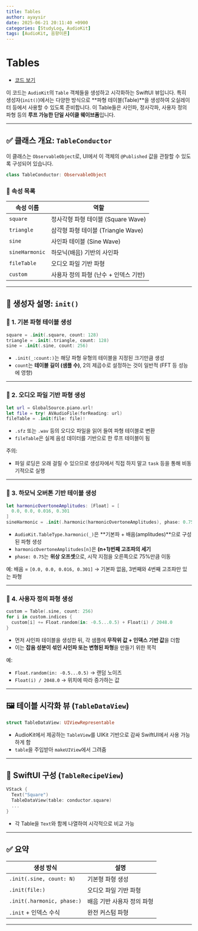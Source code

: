 ```yaml
---
title: Tables
author: ayaysir
date: 2025-06-21 20:11:40 +0900
categories: [StudyLog, AudioKit]
tags: [AudioKit, 음향이론]
---
```


# Tables

- [코드 보기]()

이 코드는 `AudioKit`의 `Table` 객체들을 생성하고 시각화하는 SwiftUI 뷰입니다.
특히 생성자(`init()`)에서는 다양한 방식으로 \*\*파형 테이블(Table)\*\*을 생성하여 오실레이터 등에서 사용할 수 있도록 준비합니다.
이 Table들은 사인파, 정사각파, 사용자 정의 파형 등의 **루프 가능한 단일 사이클 웨이브폼**입니다.

---

## ✅ 클래스 개요: `TableConductor`

이 클래스는 `ObservableObject`로, UI에서 이 객체의 `@Published` 값을 관찰할 수 있도록 구성되어 있습니다.

```swift
class TableConductor: ObservableObject
```

### 📌 속성 목록

| 속성 이름          | 역할                         |
| -------------- | -------------------------- |
| `square`       | 정사각형 파형 테이블 (Square Wave)  |
| `triangle`     | 삼각형 파형 테이블 (Triangle Wave) |
| `sine`         | 사인파 테이블 (Sine Wave)        |
| `sineHarmonic` | 하모닉(배음) 기반의 사인파            |
| `fileTable`    | 오디오 파일 기반 파형               |
| `custom`       | 사용자 정의 파형 (난수 + 인덱스 기반)    |

---

## 🧠 생성자 설명: `init()`

### 🔹 1. 기본 파형 테이블 생성

```swift
square = .init(.square, count: 128)
triangle = .init(.triangle, count: 128)
sine = .init(.sine, count: 256)
```

* `.init(_:count:)`는 해당 파형 유형의 테이블을 지정된 크기만큼 생성
* `count`는 **테이블 길이 (샘플 수)**, 2의 제곱수로 설정하는 것이 일반적 (FFT 등 성능에 영향)

---

### 🔹 2. 오디오 파일 기반 파형 생성

```swift
let url = GlobalSource.piano.url!
let file = try! AVAudioFile(forReading: url)
fileTable = .init(file: file)!
```

* `.sfz` 또는 `.wav` 등의 오디오 파일을 읽어 들여 파형 테이블로 변환
* `fileTable`은 실제 음성 데이터를 기반으로 한 루프 테이블이 됨
  
주의:
* 파일 로딩은 오래 걸릴 수 있으므로 생성자에서 직접 하지 말고 `task` 등을 통해 비동기적으로 실행

---

### 🔹 3. 하모닉 오버톤 기반 테이블 생성

```swift
let harmonicOvertoneAmplitudes: [Float] = [
  0.0, 0.0, 0.016, 0.301
]
sineHarmonic = .init(.harmonic(harmonicOvertoneAmplitudes), phase: 0.75)
```

* `AudioKit.TableType.harmonic(_)`은 \*\*기본파 + 배음(amplitudes)\*\*으로 구성된 파형 생성
* `harmonicOvertoneAmplitudes[n]`은 **(n+1)번째 고조파의 세기**
* `phase: 0.75`는 **위상 오프셋**으로, 시작 지점을 오른쪽으로 75%만큼 이동

예:
배음 = `[0.0, 0.0, 0.016, 0.301]`
→ 기본파 없음, 3번째와 4번째 고조파만 있는 파형

---

### 🔹 4. 사용자 정의 파형 생성

```swift
custom = Table(.sine, count: 256)
for i in custom.indices {
  custom[i] += Float.random(in: -0.5...0.5) + Float(i) / 2048.0
}
```

* 먼저 사인파 테이블을 생성한 뒤, 각 샘플에 **무작위 값 + 인덱스 기반 값**을 더함
* 이는 **잡음 성분이 섞인 사인파 또는 변형된 파형**을 만들기 위한 목적

예:

* `Float.random(in: -0.5...0.5)` → 랜덤 노이즈
* `Float(i) / 2048.0` → 위치에 따라 증가하는 값


---

## 🖼️ 테이블 시각화 뷰 (`TableDataView`)

```swift
struct TableDataView: UIViewRepresentable
```

* AudioKit에서 제공하는 `TableView`를 UIKit 기반으로 감싸 SwiftUI에서 사용 가능하게 함
* `table`을 주입받아 `makeUIView`에서 그려줌

---

## 📱 SwiftUI 구성 (`TableRecipeView`)

```swift
VStack {
  Text("Square")
  TableDataView(table: conductor.square)
  ...
}
```

* 각 Table을 `Text`와 함께 나열하여 시각적으로 비교 가능

---

## ✅ 요약

| 생성 방식                      | 설명              |
| -------------------------- | --------------- |
| `.init(.sine, count: N)`   | 기본형 파형 생성       |
| `.init(file:)`             | 오디오 파일 기반 파형    |
| `.init(.harmonic, phase:)` | 배음 기반 사용자 정의 파형 |
| `.init` + 인덱스 수식           | 완전 커스텀 파형       |

---
